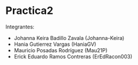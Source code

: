 # Practica2

Integrantes:
- Johanna Keira Badillo Zavala (Johanna-Keira)
- Hania Gutierrez Vargas (HaniaGV)
- Mauricio Posadas Rodríguez (Mau21P)
- Erick Eduardo Ramos Contreras (ErEdRacon003)
